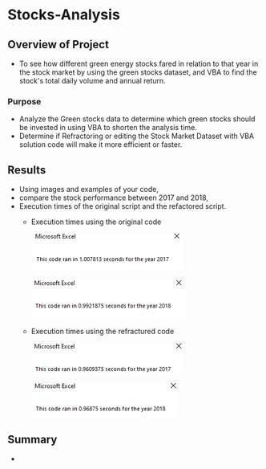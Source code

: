 # ****Stocks-Analysis****
## Overview of Project
- To see how different green energy stocks fared in relation to that year in the stock market by using the green stocks dataset, and VBA to find the stock's total daily volume and annual return.
### Purpose
- Analyze the Green stocks data to determine which green stocks should be invested in using VBA to shorten the analysis time. 
- Determine if Refractoring or editing the Stock Market Dataset with VBA solution code will make it more efficient or faster. 
## Results
- Using images and examples of your code, 
- compare the stock performance between 2017 and 2018,
- Execution times of the original script and the refactored script.
  - Execution times using the original code

     ![This is an image](https://github.com/albalushiaj/stocks-analysis/blob/main/Resources/VBA_AllStock_2017.PNG)
    
     ![This is an image](https://github.com/albalushiaj/stocks-analysis/blob/main/Resources/VBA_AllStock_2018.PNG)
  - Execution times using the refractured code 
  
     ![This is an image](https://github.com/albalushiaj/stocks-analysis/blob/main/Resources/VBA_Challenge_2017.PNG)
     
     ![This is an image](https://github.com/albalushiaj/stocks-analysis/blob/main/Resources/VBA_Challenge_2018.PNG)
## Summary
- 
